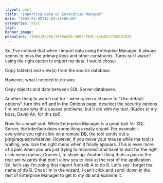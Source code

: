 ```yaml
---
layout: post
title: "Importing Data w/ Enterprise Manager"
date: "2003-03-05T12:03:28+06:00"
categories: misc 
tags: 
banner_image: 
permalink: /2003/03/05/395FA6A0-D063-F93C-A4CADC375853C031
---
```


So, I've noticed that when I import data using Enterprise Manager, it always seems to miss the primary keys and other constraints. Turns out I wasn't using the right option to import my data. I would chose:

Copy table(s) and view(s) from the source database.

However, what I needed to do was:

Copy objects and data between SQL Server databases.

Another thing to watch out for - when given a chance to "Use default options", turn this off and in the Options page, deselect the security options. I'm not sure why this causes problems, but it did with my test. (Kudos to my boss, David An, for this tip!) 

Now for a small rant. While Enterprise Manager is a great tool for SQL Server, the interface does some things really stupid. For example - everytime you right click on a remote DB, the tool sends out a ping/request/whatever. However, if you move your mouse while the tool is waiting, you lose the right menu when it finally appears. This is even more of a pain when you are just trying to reconnect and have to wait for the right click menu option, Connect, to show up. Another thing thats a pain in the rear are wizards that don't allow you to look at the rest of the application. So, let's say I'm doing that import from db A to db B. Let's say I forget the name of db B. Once I'm in the wizard, I can't click and scroll down in the rest of Enterprise Manager to get to my db and examine it.